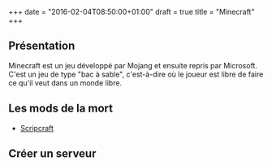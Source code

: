 +++
date = "2016-02-04T08:50:00+01:00"
draft = true
title = "Minecraft"
+++


## Présentation

Minecraft est un jeu développé par Mojang et ensuite repris par Microsoft.
C'est un jeu de type "bac à sable", c'est-à-dire où le joueur est libre de faire ce qu'il veut dans un monde libre.

## Les mods de la mort
* [ Scripcraft](http://scriptcraftjs.org/)

## Créer un serveur

